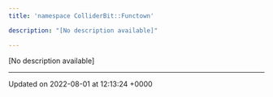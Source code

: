 ```yaml
---
title: 'namespace ColliderBit::Functown'

description: "[No description available]"

---
```







[No description available]






-------------------------------

Updated on 2022-08-01 at 12:13:24 +0000
